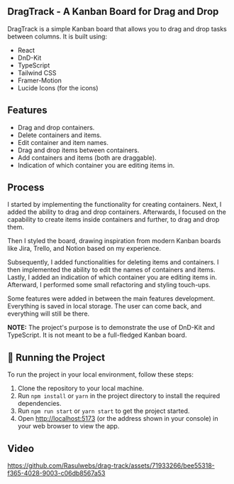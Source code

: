 ## DragTrack - A Kanban Board for Drag and Drop

DragTrack is a simple Kanban board that allows you to drag and drop tasks between columns. It is built using:

- React
- DnD-Kit
- TypeScript
- Tailwind CSS
- Framer-Motion
- Lucide Icons (for the icons)

## Features

- Drag and drop containers.
- Delete containers and items.
- Edit container and item names.
- Drag and drop items between containers.
- Add containers and items (both are draggable).
- Indication of which container you are editing items in.

## Process

I started by implementing the functionality for creating containers. Next, I added the ability to drag and drop containers. Afterwards, I focused on the capability to create items inside containers and further, to drag and drop them. 

Then I styled the board, drawing inspiration from modern Kanban boards like Jira, Trello, and Notion based on my experience. 

Subsequently, I added functionalities for deleting items and containers. I then implemented the ability to edit the names of containers and items. Lastly, I added an indication of which container you are editing items in. Afterward, I performed some small refactoring and styling touch-ups. 

Some features were added in between the main features development. Everything is saved in local storage. The user can come back, and everything will still be there.

**NOTE:** The project's purpose is to demonstrate the use of DnD-Kit and TypeScript. It is not meant to be a full-fledged Kanban board.

## 🚦 Running the Project

To run the project in your local environment, follow these steps:

1. Clone the repository to your local machine.
2. Run `npm install` or `yarn` in the project directory to install the required dependencies.
3. Run `npm run start` or `yarn start` to get the project started.
4. Open [http://localhost:5173](http://localhost:5173) (or the address shown in your console) in your web browser to view the app.

##  Video

https://github.com/Rasulwebs/drag-track/assets/71933266/bee55318-f365-4028-9003-c06db8567a53


